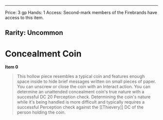 
---
Price: 3 gp
Hands: 1
Access: Second-mark members of the Firebrands have access to this item.

Rarity: Uncommon
---

# Concealment Coin

**Item 0**

> This hollow piece resembles a typical coin and features enough space inside to hide brief messages written on small pieces of paper. You can unscrew or close the coin with an Interact action. You can determine an unattended concealment coin's true nature with a successful DC 20 Perception check. Determining the coin's nature while it's being handled is more difficult and typically requires a successful Perception check against the [[Thievery]] DC of the person holding the coin.
